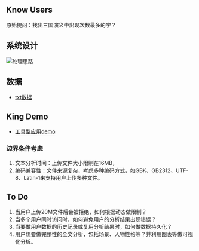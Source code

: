 ## Know Users
原始提问：找出三国演义中出现次数最多的字？

## 系统设计
![处理思路](https://github.com/maymayuo/Three-Kindoms/blob/main/designNew.png)

## 数据
- [txt数据](https://txt520.com/mingzhu/43857.html)

## King Demo
- [工具型应用demo](http://localhost:5000)
  
### 边界条件考虑
1. 文本分析时间：上传文件大小限制在16MB，
2. 编码兼容性：文件来源复杂，考虑多种编码方式，如GBK、GB2312、UTF-8、Latin-1来支持用户上传多种文件。


## To Do
1. 当用户上传20M文件后会被拒绝，如何根据动态做限制？
2. 当多个用户同时访问时，如何避免用户的分析结果出现错误？
3. 当要做用户数据的历史记录或复用分析结果时，如何做数据持久化？
4. 用户想要做完整性的全文分析，包括场景、人物性格等？并利用图表等做可视化分析。

